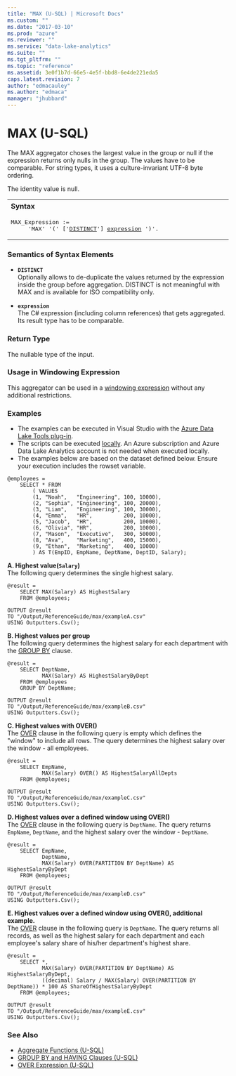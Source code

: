 ```yaml
---
title: "MAX (U-SQL) | Microsoft Docs"
ms.custom: ""
ms.date: "2017-03-10"
ms.prod: "azure"
ms.reviewer: ""
ms.service: "data-lake-analytics"
ms.suite: ""
ms.tgt_pltfrm: ""
ms.topic: "reference"
ms.assetid: 3e0f1b7d-66e5-4e5f-bbd8-6e4de221eda5
caps.latest.revision: 7
author: "edmacauley"
ms.author: "edmaca"
manager: "jhubbard"
---
```

# MAX (U-SQL)
The MAX aggregator choses the largest value in the group or null if the expression returns only nulls in the group. The values have to be comparable. For string types, it uses a culture-invariant UTF-8 byte ordering. 

The identity value is null. 

<table><th align="left">Syntax</th><tr><td><pre>
MAX_Expression :=                                                                                        
     'MAX' '(' ['<a href="#dist">DISTINCT</a>'] <a href="#exp">expression</a> ')'.
</pre></td></tr></table>

### Semantics of Syntax Elements 
* <a name="dist"></a>**`DISTINCT`**     
Optionally allows to de-duplicate the values returned by the expression inside the group before aggregation. DISTINCT is not meaningful with MAX and is available for ISO compatibility only. 

* <a name="exp"></a>**`expression`**    
The C# expression (including column references) that gets aggregated. Its result type has to be comparable. 

### Return Type 
The nullable type of the input. 

### Usage in Windowing Expression 
This aggregator can be used in a [windowing expression](../USQL/over-expression-u-sql.md) without any additional restrictions. 

### Examples
- The examples can be executed in Visual Studio with the [Azure Data Lake Tools plug-in](https://www.microsoft.com/download/details.aspx?id=49504).  
- The scripts can be executed [locally](https://docs.microsoft.com/azure/data-lake-analytics/data-lake-analytics-data-lake-tools-get-started#run-u-sql-locally).  An Azure subscription and Azure Data Lake Analytics account is not needed when executed locally.
- The examples below are based on the dataset defined below.  Ensure your execution includes the rowset variable.  
```
@employees = 
    SELECT * FROM 
        ( VALUES
        (1, "Noah",   "Engineering", 100, 10000),
        (2, "Sophia", "Engineering", 100, 20000),
        (3, "Liam",   "Engineering", 100, 30000),
        (4, "Emma",   "HR",          200, 10000),
        (5, "Jacob",  "HR",          200, 10000),
        (6, "Olivia", "HR",          200, 10000),
        (7, "Mason",  "Executive",   300, 50000),
        (8, "Ava",    "Marketing",   400, 15000),
        (9, "Ethan",  "Marketing",   400, 10000) 
        ) AS T(EmpID, EmpName, DeptName, DeptID, Salary);
```

**A.    Highest value(`Salary`)**  
The following query determines the single highest salary.
```
@result =
    SELECT MAX(Salary) AS HighestSalary
    FROM @employees;

OUTPUT @result
TO "/Output/ReferenceGuide/max/exampleA.csv"
USING Outputters.Csv();
```

**B.    Highest values per group**  
The following query determines the highest salary for each department with the [GROUP BY](../USQL/group-by-and-having-clauses-u-sql.md) clause.
```
@result =
    SELECT DeptName,
           MAX(Salary) AS HighestSalaryByDept
    FROM @employees
    GROUP BY DeptName;

OUTPUT @result
TO "/Output/ReferenceGuide/max/exampleB.csv"
USING Outputters.Csv();
```

**C.    Highest values with OVER()**   
The [OVER](../USQL/over-expression-u-sql.md) clause in the following query is empty which defines the "window" to include all rows. The query determines the highest salary over the window - all employees.
```
@result =
    SELECT EmpName,
           MAX(Salary) OVER() AS HighestSalaryAllDepts
    FROM @employees;

OUTPUT @result
TO "/Output/ReferenceGuide/max/exampleC.csv"
USING Outputters.Csv();
```

**D.    Highest values over a defined window using OVER()**   
The [OVER](../USQL/over-expression-u-sql.md) clause in the following query is `DeptName`. The query returns `EmpName`, `DeptName`, and the highest salary over the window - `DeptName`.
```
@result =
    SELECT EmpName,
           DeptName,
           MAX(Salary) OVER(PARTITION BY DeptName) AS HighestSalaryByDept
    FROM @employees;

OUTPUT @result
TO "/Output/ReferenceGuide/max/exampleD.csv"
USING Outputters.Csv();
```

**E.    Highest values over a defined window using OVER(), additional example.**   
The [OVER](../USQL/over-expression-u-sql.md) clause in the following query is `DeptName`.  The query returns all records, as well as the highest salary for each department and each employee's salary share of his/her department's highest share.
```
@result =
    SELECT *,
           MAX(Salary) OVER(PARTITION BY DeptName) AS HighestSalaryByDept,
           ((decimal) Salary / MAX(Salary) OVER(PARTITION BY DeptName)) * 100 AS ShareOfHighestSalaryByDept
    FROM @employees;

OUTPUT @result
TO "/Output/ReferenceGuide/max/exampleE.csv"
USING Outputters.Csv();
```

### See Also 
* [Aggregate Functions (U-SQL)](../USQL/aggregate-functions-u-sql.md)  
* [GROUP BY and HAVING Clauses (U-SQL)](../USQL/group-by-and-having-clauses-u-sql.md)
* [OVER Expression (U-SQL)](../USQL/over-expression-u-sql.md) 
